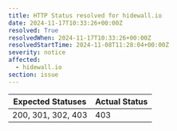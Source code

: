 ```yaml
---
title: HTTP Status resolved for hidewall.io
date: 2024-11-17T10:33:26+00:00Z
resolved: True
resolvedWhen: 2024-11-17T10:33:26+00:00Z
resolvedStartTime: 2024-11-08T11:28:04+00:00Z
severity: notice
affected:
  - hidewall.io
section: issue
---
```


| Expected Statuses | Actual Status  |
|-------------------|----------------|
| 200, 301, 302, 403 | 403 |

